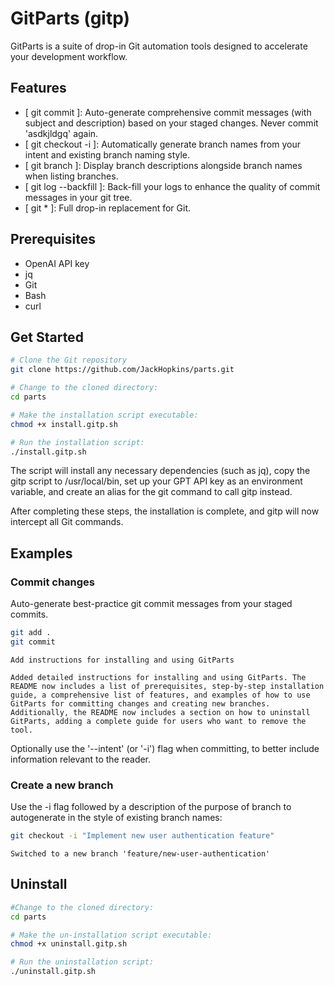 # GitParts (gitp)

GitParts is a suite of drop-in Git automation tools designed to accelerate your development workflow.

## Features
- [ git commit ]: Auto-generate comprehensive commit messages (with subject and description) based on your staged changes. Never commit 'asdkjldgq' again.
- [ git checkout -i ]: Automatically generate branch names from your intent and existing branch naming style.
- [ git branch ]: Display branch descriptions alongside branch names when listing branches.
- [ git log --backfill ]: Back-fill your logs to enhance the quality of commit messages in your git tree.
- [ git * ]: Full drop-in replacement for Git.

## Prerequisites
- OpenAI API key
- jq
- Git
- Bash
- curl

## Get Started

```bash
# Clone the Git repository
git clone https://github.com/JackHopkins/parts.git

# Change to the cloned directory:
cd parts

# Make the installation script executable:
chmod +x install.gitp.sh

# Run the installation script:
./install.gitp.sh
```

The script will install any necessary dependencies (such as jq), copy the gitp script to /usr/local/bin, set up your GPT API key as an environment variable, and create an alias for the git command to call gitp instead.

After completing these steps, the installation is complete, and gitp will now intercept all Git commands.

## Examples

### Commit changes

Auto-generate best-practice git commit messages from your staged commits.
```bash
git add .
git commit
```

```stdout
Add instructions for installing and using GitParts

Added detailed instructions for installing and using GitParts. The README now includes a list of prerequisites, step-by-step installation guide, a comprehensive list of features, and examples of how to use GitParts for committing changes and creating new branches. Additionally, the README now includes a section on how to uninstall GitParts, adding a complete guide for users who want to remove the tool.
```

Optionally use the '--intent' (or '-i') flag when committing, to better include information relevant to the reader.

### Create a new branch
Use the -i flag followed by a description of the purpose of branch to autogenerate in the style of existing branch names:

```bash
git checkout -i "Implement new user authentication feature"
```

```stdout
Switched to a new branch 'feature/new-user-authentication'
```


## Uninstall

```bash
#Change to the cloned directory:
cd parts

# Make the un-installation script executable:
chmod +x uninstall.gitp.sh

# Run the uninstallation script:
./uninstall.gitp.sh
```